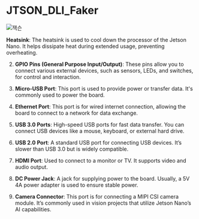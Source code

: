 # JTSON_DLI_Faker

![잭슨](https://github.com/user-attachments/assets/7b49c6a7-f222-4f06-922c-1d3ed24d0889)

**Heatsink**: The heatsink is used to cool down the processor of the Jetson Nano. It helps dissipate heat during extended usage, preventing overheating.

2. **GPIO Pins (General Purpose Input/Output)**: These pins allow you to connect various external devices, such as sensors, LEDs, and switches, for control and interaction.

3. **Micro-USB Port**: This port is used to provide power or transfer data. It's commonly used to power the board.

4. **Ethernet Port**: This port is for wired internet connection, allowing the board to connect to a network for data exchange.

5. **USB 3.0 Ports**: High-speed USB ports for fast data transfer. You can connect USB devices like a mouse, keyboard, or external hard drive.

6. **USB 2.0 Port**: A standard USB port for connecting USB devices. It’s slower than USB 3.0 but is widely compatible.

7. **HDMI Port**: Used to connect to a monitor or TV. It supports video and audio output.

8. **DC Power Jack**: A jack for supplying power to the board. Usually, a 5V 4A power adapter is used to ensure stable power.

9. **Camera Connector**: This port is for connecting a MIPI CSI camera module. It’s commonly used in vision projects that utilize Jetson Nano’s AI capabilities.
